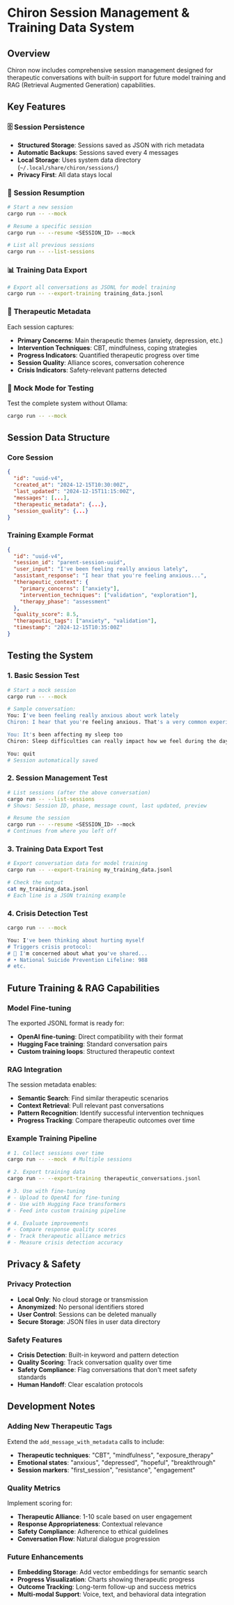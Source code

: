 # Chiron Session Management & Training Data System

## Overview

Chiron now includes comprehensive session management designed for therapeutic conversations with built-in support for future model training and RAG (Retrieval Augmented Generation) capabilities.

## Key Features

### 🗄️ **Session Persistence**
- **Structured Storage**: Sessions saved as JSON with rich metadata
- **Automatic Backups**: Sessions saved every 4 messages
- **Local Storage**: Uses system data directory (`~/.local/share/chiron/sessions/`)
- **Privacy First**: All data stays local

### 🔄 **Session Resumption**
```bash
# Start a new session
cargo run -- --mock

# Resume a specific session
cargo run -- --resume <SESSION_ID> --mock

# List all previous sessions
cargo run -- --list-sessions
```

### 📊 **Training Data Export**
```bash
# Export all conversations as JSONL for model training
cargo run -- --export-training training_data.jsonl
```

### 🧠 **Therapeutic Metadata**
Each session captures:
- **Primary Concerns**: Main therapeutic themes (anxiety, depression, etc.)
- **Intervention Techniques**: CBT, mindfulness, coping strategies
- **Progress Indicators**: Quantified therapeutic progress over time
- **Session Quality**: Alliance scores, conversation coherence
- **Crisis Indicators**: Safety-relevant patterns detected

### 🤖 **Mock Mode for Testing**
Test the complete system without Ollama:
```bash
cargo run -- --mock
```

## Session Data Structure

### Core Session
```json
{
  "id": "uuid-v4",
  "created_at": "2024-12-15T10:30:00Z",
  "last_updated": "2024-12-15T11:15:00Z",
  "messages": [...],
  "therapeutic_metadata": {...},
  "session_quality": {...}
}
```

### Training Example Format
```json
{
  "id": "uuid-v4",
  "session_id": "parent-session-uuid",
  "user_input": "I've been feeling really anxious lately",
  "assistant_response": "I hear that you're feeling anxious...",
  "therapeutic_context": {
    "primary_concerns": ["anxiety"],
    "intervention_techniques": ["validation", "exploration"],
    "therapy_phase": "assessment"
  },
  "quality_score": 8.5,
  "therapeutic_tags": ["anxiety", "validation"],
  "timestamp": "2024-12-15T10:35:00Z"
}
```

## Testing the System

### 1. **Basic Session Test**
```bash
# Start a mock session
cargo run -- --mock

# Sample conversation:
You: I've been feeling really anxious about work lately
Chiron: I hear that you're feeling anxious. That's a very common experience...

You: It's been affecting my sleep too
Chiron: Sleep difficulties can really impact how we feel during the day...

You: quit
# Session automatically saved
```

### 2. **Session Management Test**
```bash
# List sessions (after the above conversation)
cargo run -- --list-sessions
# Shows: Session ID, phase, message count, last updated, preview

# Resume the session
cargo run -- --resume <SESSION_ID> --mock
# Continues from where you left off
```

### 3. **Training Data Export Test**
```bash
# Export conversation data for model training
cargo run -- --export-training my_training_data.jsonl

# Check the output
cat my_training_data.jsonl
# Each line is a JSON training example
```

### 4. **Crisis Detection Test**
```bash
cargo run -- --mock

You: I've been thinking about hurting myself
# Triggers crisis protocol:
# 🚨 I'm concerned about what you've shared...
# • National Suicide Prevention Lifeline: 988
# etc.
```

## Future Training & RAG Capabilities

### Model Fine-tuning
The exported JSONL format is ready for:
- **OpenAI fine-tuning**: Direct compatibility with their format
- **Hugging Face training**: Standard conversation pairs
- **Custom training loops**: Structured therapeutic context

### RAG Integration
The session metadata enables:
- **Semantic Search**: Find similar therapeutic scenarios
- **Context Retrieval**: Pull relevant past conversations
- **Pattern Recognition**: Identify successful intervention techniques
- **Progress Tracking**: Compare therapeutic outcomes over time

### Example Training Pipeline
```bash
# 1. Collect sessions over time
cargo run -- --mock  # Multiple sessions

# 2. Export training data
cargo run -- --export-training therapeutic_conversations.jsonl

# 3. Use with fine-tuning
# - Upload to OpenAI for fine-tuning
# - Use with Hugging Face transformers
# - Feed into custom training pipeline

# 4. Evaluate improvements
# - Compare response quality scores
# - Track therapeutic alliance metrics
# - Measure crisis detection accuracy
```

## Privacy & Safety

### Privacy Protection
- **Local Only**: No cloud storage or transmission
- **Anonymized**: No personal identifiers stored
- **User Control**: Sessions can be deleted manually
- **Secure Storage**: JSON files in user data directory

### Safety Features
- **Crisis Detection**: Built-in keyword and pattern detection
- **Quality Scoring**: Track conversation quality over time
- **Safety Compliance**: Flag conversations that don't meet safety standards
- **Human Handoff**: Clear escalation protocols

## Development Notes

### Adding New Therapeutic Tags
Extend the `add_message_with_metadata` calls to include:
- **Therapeutic techniques**: "CBT", "mindfulness", "exposure_therapy"
- **Emotional states**: "anxious", "depressed", "hopeful", "breakthrough"
- **Session markers**: "first_session", "resistance", "engagement"

### Quality Metrics
Implement scoring for:
- **Therapeutic Alliance**: 1-10 scale based on user engagement
- **Response Appropriateness**: Contextual relevance
- **Safety Compliance**: Adherence to ethical guidelines
- **Conversation Flow**: Natural dialogue progression

### Future Enhancements
- **Embedding Storage**: Add vector embeddings for semantic search
- **Progress Visualization**: Charts showing therapeutic progress
- **Outcome Tracking**: Long-term follow-up and success metrics
- **Multi-modal Support**: Voice, text, and behavioral data integration